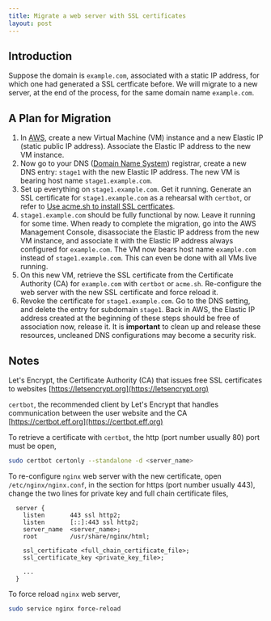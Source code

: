 ```yaml
---
title: Migrate a web server with SSL certificates
layout: post
---
```


## Introduction
Suppose the domain is `example.com`, associated with a static IP address, for which one had generated a SSL certficate before. We will migrate to a new server, at the end of the process, for the same domain name `example.com`.

## A Plan for Migration
1. In [AWS](https://aws.amazon.com), create a new Virtual Machine (VM) instance and a new Elastic IP (static public IP address). Associate the Elastic IP address to the new VM instance.
2. Now go to your DNS ([Domain Name System](https://en.wikipedia.org/wiki/Domain_Name_System)) registrar, create a new DNS entry: `stage1` with the new Elastic IP address. The new VM is bearing host name `stage1.example.com`.
3. Set up everything on `stage1.example.com`. Get it running. Generate an SSL certificate for `stage1.example.com` as a rehearsal with `certbot`, or refer to [Use acme.sh to install SSL certficates](/2023/08/28/acme-SSL-certificates.html).
4. `stage1.example.com` should be fully functional by now. Leave it running for some time. When ready to complete the migration, go into the AWS Management Console, disassociate the Elastic IP address from the new VM instance, and associate it with the Elastic IP address always configured for `example.com`. The VM now bears host name `example.com` instead of `stage1.example.com`. This can even be done with all VMs live running.
5. On this new VM, retrieve the SSL certificate from the Certificate Authority (CA) for `example.com` with `certbot` or `acme.sh`. Re-configure the web server with the new SSL certificate and force reload it.
6. Revoke the certificate for `stage1.example.com`. Go to the DNS setting, and delete the entry for subdomain `stage1`. Back in AWS, the Elastic IP address created at the beginning of these steps should be free of association now, release it. It is **important** to clean up and release these resources, uncleaned DNS configurations may become a security risk.

## Notes
Let's Encrypt, the Certificate Authority (CA) that issues free SSL certificates to websites
[https://letsencrypt.org](https://letsencrypt.org)

`certbot`, the recommended client by Let's Encrypt that handles communication between the user website and the CA
[https://certbot.eff.org](https://certbot.eff.org)

To retrieve a certificate with `certbot`, the http (port number usually 80) port must be open,

```sh
sudo certbot certonly --standalone -d <server_name>
```

To re-configure `nginx` web server with the new certificate, open `/etc/nginx/nginx.conf`, in the section for https (port number usually 443), change the two lines for private key and full chain certificate files,

```
  server {
    listen       443 ssl http2;
    listen       [::]:443 ssl http2;
    server_name  <server_name>;
    root         /usr/share/nginx/html;

    ssl_certificate <full_chain_certificate_file>;
    ssl_certificate_key <private_key_file>;

    ...
  }
```

To force reload `nginx` web server,

```sh
sudo service nginx force-reload
```
